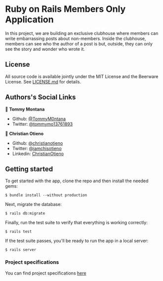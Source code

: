 # Ruby on Rails Members Only Application

In this project, we are building an exclusive clubhouse where members can write embarrassing posts about non-members. Inside the clubhouse, members can see who the author of a post is but, outside, they can only see the story and wonder who wrote it.

## License

All source code is available jointly under the MIT License and the Beerware License. See
[LICENSE.md](LICENSE.md) for details.

## Authors's Social Links

👤 **Tommy Montana**

- Github: [@TommyM0ntana](https://github.com/TommyM0ntana)
- Twitter: [@tommymo13761893](https://twitter.com/tommymo13761893)

👤 **Christian Otieno**

- Github: [@christianotieno](https://github.com/christianotieno)
- Twitter: [@iamchisotieno](https://twitter.com/iamchrisotieno)
- Linkedin: [ChristianOtieno](https://www.linkedin.com/in/christianotieno/)

## Getting started

To get started with the app, clone the repo and then install the needed gems:

```$ bundle install --without production```

Next, migrate the database:

```$ rails db:migrate```

Finally, run the test suite to verify that everything is working correctly:

```$ rails test```

If the test suite passes, you'll be ready to run the app in a local server:

```$ rails server```

### Project specifications

You can find project specifications [here](https://www.theodinproject.com/courses/ruby-on-rails/lessons/authentication)
